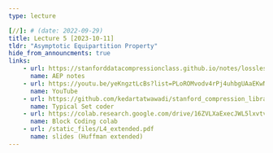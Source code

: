 ```yaml
---
type: lecture

[//]: # (date: 2022-09-29)
title: Lecture 5 [2023-10-11]
tldr: "Asymptotic Equipartition Property"
hide_from_announcments: true
links:
    - url: https://stanforddatacompressionclass.github.io/notes/lossless_iid/aep.html
      name: AEP notes
    - url: https://youtu.be/yeKngztLcBs?list=PLoROMvodv4rPj4uhbgUAaEKwNNak8xgkz
      name: YouTube
    - url: https://github.com/kedartatwawadi/stanford_compression_library/blob/main/scl/compressors/typical_set_coder.py
      name: Typical Set coder
    - url: https://colab.research.google.com/drive/16ZVLXaExecJWL5lxvtv5JV0HAjNjcmKY?usp=sharing
      name: Block Coding colab
    - url: /static_files/L4_extended.pdf 
      name: slides (Huffman extended)
---
```

